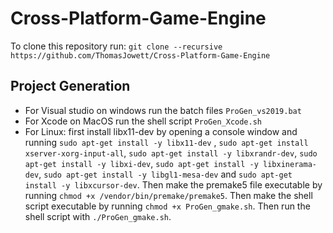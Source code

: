 # Cross-Platform-Game-Engine

To clone this repository run: `git clone --recursive https://github.com/ThomasJowett/Cross-Platform-Game-Engine`

## Project Generation
 - For Visual studio on windows run the batch files `ProGen_vs2019.bat`
 - For Xcode on MacOS run the shell script `ProGen_Xcode.sh`
 - For Linux:
first install libx11-dev by opening a console window and running `sudo apt-get install -y libx11-dev` , `sudo apt-get install xserver-xorg-input-all`, `sudo apt-get install -y libxrandr-dev`, `sudo apt-get install -y libxi-dev`, `sudo apt-get install -y libxinerama-dev`, `sudo apt-get install -y libgl1-mesa-dev` and `sudo apt-get install -y libxcursor-dev`.
Then make the premake5 file executable by running `chmod +x /vendor/bin/premake/premake5`.
Then make the shell script executable by running `chmod +x ProGen_gmake.sh`.
Then run the shell script with `./ProGen_gmake.sh`.
